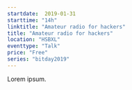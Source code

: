 ```yaml
---
startdate:  2019-01-31
starttime: "14h"
linktitle: "Amateur radio for hackers"
title: "Amateur radio for hackers"
location: "HSBXL"
eventtype: "Talk"
price: "Free"
series: "bitday2019"
--- 
```


Lorem ipsum.